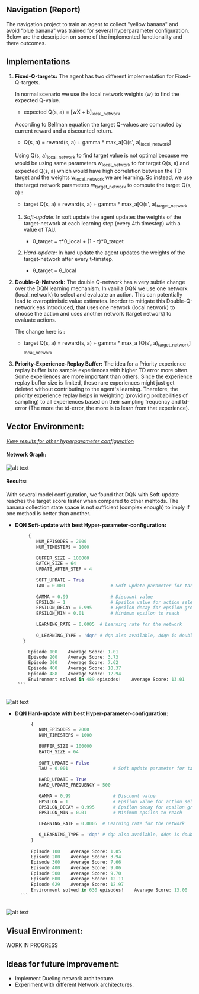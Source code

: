 

Navigation (Report)
-----------


The navigation project to train an agent to collect "yellow banana" and avoid "blue banana" was trained for several 
hyperparameter configuration. Below are the description on some of the implemented functionality and there outcomes.


Implementations 
------- 
1. **Fixed-Q-targets:** The agent has two different implementation for Fixed-Q-targets. 

   In normal scenario we use the local network weights (w) to find the expected Q-value. 
            
      * expected Q(s, a) = [wX + b]<sub>local_network</sub>
      
   According to Bellman equation the target Q-values are computed by current reward and a discounted return.
   
      * Q(s, a) = reward(s, a) + gamma * max_a[Q(s', a)<sub>local_network</sub>]
      
    Using Q(s, a)<sub>local_network</sub> to find target value is not optimal because we would be using same parameters w<sub>local_network</sub> to for target Q(s, a) and expected Q(s, a) which would have high correlation between the TD target and the weights w<sub>local_network</sub> we are learning. So instead, we use the target network parameters w<sub>target_network</sub> to compute the target Q(s, a) :  
       
      * target Q(s, a) = reward(s, a) + gamma * max_a[Q(s', a)<sub>target_network</sub>

   1) *Soft-update:* In soft update the agent updates the weights of the target-network at each learning step (every 
    4th timestep) with a value of TAU.
        * θ_target = τ*θ_local + (1 - τ)*θ_target
        
   2) *Hard-update:* In hard update the agent updates the weights of the target-network after every t-timstep. 
        * θ_target = θ_local
        
      
2. **Double-Q-Network:** The double Q-network has a very subtle change over the DQN learning mechanism. In vanilla DQN we use one network (local_network) to select and evaluate an action. This can potentially lead to overoptimistic value estimates. Inorder to mitigate this Double-Q-network eas introduced, that uses one network (local network) to choose the action and uses another network (target network) to evaluate actions. 

   The change here is :
   
   * target Q(s, a) = reward(s, a) + gamma * max_a [Q(s', a)<sub>target_network</sub>] <sub>local_network</sub>
 
3. **Priority-Experience-Replay Buffer:** The idea for a Priority experience replay buffer is to sample experiences 
with higher TD error more often. Some experiences are more important than others. Since the experience replay buffer 
size is limited, these rare experiences might just get deleted without contributing to the agent's learning. 
Therefore, the priority experience replay helps in weighting (providing probabilities of sampling) to all experiences
 based on their sampling frequency and td-error (The more the td-error, the more is to learn from that experience). 

Vector Environment: 
----

[*View results for other hyperparameter configuration*](https://github.com/Sardhendu/DeepRL/blob/master/navigation/navigation-vector.ipynb)

#### Network Graph:

![alt text](https://github.com/Sardhendu/DeepRL/blob/master/src/navigation/images/vector_nn.png)

#### Results:

    
   With several model configuration, we found that DQN with Soft-update reaches the target score faster when 
   compared to other mehtods. The banana collection state space is not sufficient (complex enough) to imply if one 
   method is better than another.
   
   * **DQN Soft-update with best Hyper-parameter-configuration:**
        ```python
             {
                NUM_EPISODES = 2000
                NUM_TIMESTEPS = 1000
                
                BUFFER_SIZE = 100000
                BATCH_SIZE = 64
                UPDATE_AFTER_STEP = 4
                
                SOFT_UPDATE = True
                TAU = 0.001                 # Soft update parameter for target_network
                
                GAMMA = 0.99                # Discount value
                EPSILON = 1                 # Epsilon value for action selection
                EPSILON_DECAY = 0.995       # Epsilon decay for epsilon greedy policy
                EPSILON_MIN = 0.01          # Minimum epsilon to reach
                
                LEARNING_RATE = 0.0005  # Learning rate for the network
                
                Q_LEARNING_TYPE = 'dqn' # dqn also available, ddqn is double dqn
           }

             Episode 100	Average Score: 1.01
             Episode 200	Average Score: 3.73
             Episode 300	Average Score: 7.62
             Episode 400	Average Score: 10.37
             Episode 488	Average Score: 12.94
             Environment solved in 489 episodes!	Average Score: 13.01
         ```    
            
   ![alt text](https://github.com/Sardhendu/DeepRL/blob/master/src/navigation/images/model1_score_plot.png)
      
   * **DQN Hard-update with best Hyper-parameter-configuration:**    
   
       ```python
             {
                NUM_EPISODES = 2000
                NUM_TIMESTEPS = 1000
                
                BUFFER_SIZE = 100000
                BATCH_SIZE = 64
                
                SOFT_UPDATE = False
                TAU = 0.001                 # Soft update parameter for target_network
           
                HARD_UPDATE = True
                HARD_UPDATE_FREQUENCY = 500
                
                GAMMA = 0.99                # Discount value
                EPSILON = 1                 # Epsilon value for action selection
                EPSILON_DECAY = 0.995       # Epsilon decay for epsilon greedy policy
                EPSILON_MIN = 0.01          # Minimum epsilon to reach
                
                LEARNING_RATE = 0.0005  # Learning rate for the network
                
                Q_LEARNING_TYPE = 'dqn' # dqn also available, ddqn is double dqn
             }
            
             Episode 100	Average Score: 1.05
             Episode 200	Average Score: 3.94
             Episode 300	Average Score: 7.66
             Episode 400	Average Score: 9.06
             Episode 500	Average Score: 9.70
             Episode 600	Average Score: 12.11
             Episode 629	Average Score: 12.97
             Environment solved in 630 episodes!	Average Score: 13.00
         ```    
           
   ![alt text](https://github.com/Sardhendu/DeepRL/blob/master/src/navigation/images/model8_score_plot.png)   
         
    
Visual Environment:
----

WORK IN PROGRESS




Ideas for future improvement:
-----
* Implement Dueling network architecture.
* Experiment with different Network architectures.